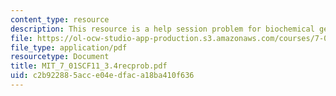 ```yaml
---
content_type: resource
description: This resource is a help session problem for biochemical genetics.
file: https://ol-ocw-studio-app-production.s3.amazonaws.com/courses/7-01sc-fundamentals-of-biology-fall-2011/c2b922885acce04edfaca18ba410f636_MIT_7_01SCF11_3.4recprob.pdf
file_type: application/pdf
resourcetype: Document
title: MIT_7_01SCF11_3.4recprob.pdf
uid: c2b92288-5acc-e04e-dfac-a18ba410f636
---
```

